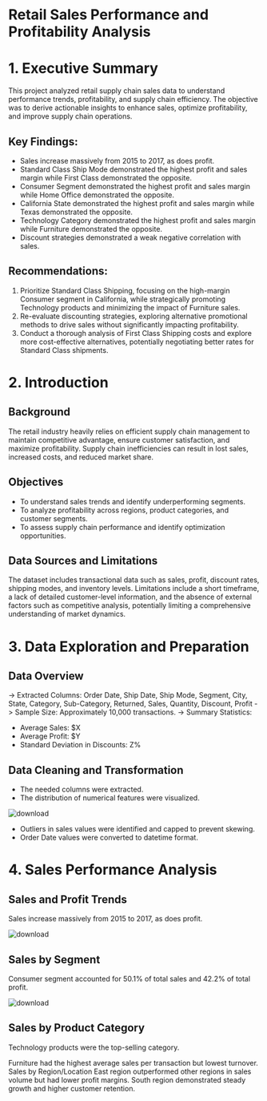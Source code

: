 # Retail Sales Performance and Profitability Analysis
# 1. Executive Summary
This project analyzed retail supply chain sales data to understand performance trends, profitability, and supply chain efficiency. The objective was to derive actionable insights to enhance sales, optimize profitability, and improve supply chain operations.

## Key Findings:

- Sales increase massively from 2015 to 2017, as does profit.
- Standard Class Ship Mode demonstrated the highest profit and sales margin while First Class demonstrated the opposite.
- Consumer Segment demonstrated the highest profit and sales margin while Home Office demonstrated the opposite.
- California State demonstrated the highest profit and sales margin while Texas demonstrated the opposite.
- Technology Category demonstrated the highest profit and sales margin while Furniture demonstrated the opposite.
- Discount strategies demonstrated a weak negative correlation with sales.

## Recommendations:
1. Prioritize Standard Class Shipping, focusing on the high-margin Consumer segment in California, while strategically promoting Technology products and minimizing the impact of Furniture sales.
2. Re-evaluate discounting strategies, exploring alternative promotional methods to drive sales without significantly impacting profitability.
3. Conduct a thorough analysis of First Class Shipping costs and explore more cost-effective alternatives, potentially negotiating better rates for Standard Class shipments.

# 2. Introduction
## Background
The retail industry heavily relies on efficient supply chain management to maintain competitive advantage, ensure customer satisfaction, and maximize profitability. Supply chain inefficiencies can result in lost sales, increased costs, and reduced market share.

## Objectives
- To understand sales trends and identify underperforming segments.
- To analyze profitability across regions, product categories, and customer segments.
- To assess supply chain performance and identify optimization opportunities.

## Data Sources and Limitations
The dataset includes transactional data such as sales, profit, discount rates, shipping modes, and inventory levels. Limitations include a short timeframe, a lack of detailed customer-level information, and the absence of external factors such as competitive analysis, potentially limiting a comprehensive understanding of market dynamics.

# 3. Data Exploration and Preparation
## Data Overview
-> Extracted Columns: Order Date, Ship Date, Ship Mode, Segment, City, State, Category, Sub-Category, Returned, Sales, Quantity, Discount, Profit
-> Sample Size: Approximately 10,000 transactions.
-> Summary Statistics:
- Average Sales: $X
- Average Profit: $Y
- Standard Deviation in Discounts: Z%

## Data Cleaning and Transformation
- The needed columns were extracted.
- The distribution of numerical features were visualized.

![download](https://github.com/user-attachments/assets/c27a9ff6-e17f-4d35-8a6a-c1bc7a9c1f71)

- Outliers in sales values were identified and capped to prevent skewing.
- Order Date values were converted to datetime format.

# 4. Sales Performance Analysis
## Sales and Profit Trends
Sales increase massively from 2015 to 2017, as does profit.

![download](https://github.com/user-attachments/assets/cfef19a1-b858-46e5-8d66-6669e8a5868a)

## Sales by Segment
Consumer segment accounted for 50.1% of total sales and 42.2% of total profit.

![download](https://github.com/user-attachments/assets/50294adc-8cf4-4b2a-8dcb-f8df2a502c4b)

## Sales by Product Category
Technology products were the top-selling category.


Furniture had the highest average sales per transaction but lowest turnover.
Sales by Region/Location
East region outperformed other regions in sales volume but had lower profit margins.
South region demonstrated steady growth and higher customer retention.

